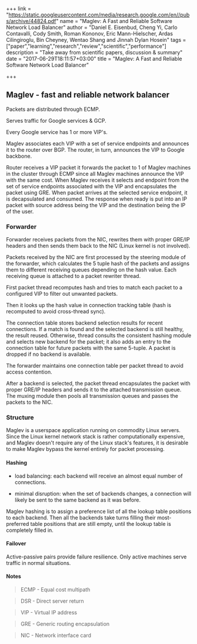+++
link = "https://static.googleusercontent.com/media/research.google.com/en//pubs/archive/44824.pdf"
name = "Maglev: A Fast and Reliable Software Network Load Balancer"
author = "Daniel E. Eisenbud, Cheng Yi, Carlo Contavalli, Cody Smith, Roman Kononov, Eric Mann-Hielscher, Ardas Cilingiroglu, Bin Cheyney, Wentao Shang and Jinnah Dylan Hosein"
tags = ["paper","learning","research","review","scientific","performance"]
description = "Take away from scientific papers, discussion & summary"
date = "2017-06-29T18:11:57+03:00"
title = "Maglev: A Fast and Reliable Software Network Load Balancer"

+++

## Maglev - fast and reliable network balancer

Packets are distributed through ECMP.

Serves traffic for Google services & GCP.

Every Google service has 1 or more VIP's.

Maglev associates each VIP with a set of service endpoints and announces it
to the router over BGP.
The router, in turn, announces the VIP to Google backbone.

Router receives a VIP packet it forwards the packet to 1 of Maglev machines in
the cluster through ECMP since all Maglev machines announce the VIP with the same cost.
When Maglev receives it selects and endpoint from the set of service endpoints associated
with the VIP and encapsulates the packet using GRE.
When packet arrives at the selected service endpoint, it is decapsulated
and consumed. The response when ready is put into an IP packet with source address
being the VIP and the destination being the IP of the user.

### Forwarder

Forwarder receives packets from the NIC, rewrites them with proper GRE/IP headers
and then sends them back to the NIC (Linux kernel is not involved).

Packets received by the NIC are first processed by the steering module
of the forwarder, which calculates the 5 tuple hash of the packets and
assigns them to different receiving queues depending on the hash value.
Each receiving queue is attached to a packet rewriter thread.

First packet thread recomputes hash and tries to match each packet to a configured VIP to filter
out unwanted packets.

Then it looks up the hash value in connection tracking table (hash is recomputed
to avoid cross-thread sync).

The connection table stores backend selection results for recent connections.
If a match is found and the selected backend is still healthy, the result
reused. Otherwise, thread consults the consistent hashing module and selects
new backend for the packet; it also adds an entry to the connection table for
future packets with the same 5-tuple.
A packet is dropped if no backend is available.

The forwarder maintains one connection table per packet thread to avoid
access contention.

After a backend is selected, the packet thread encapsulates the packet with
proper GRE/IP headers and sends it to the attached transmission queue.
The muxing module then pools all transmission queues and passes the
packets to the NIC.

### Structure

Maglev is a userspace application running on commodity Linux servers.
Since the Linux kernel network stack is rather computationally expensive,
and Maglev doesn't require any of the Linux stack's features, it is
desirable to make Maglev bypass the kernel entirely for packet processing.

#### Hashing

- load balancing: each backend will receive an almost equal number of connections.

- minimal disruption: when the set of backends changes,
  a connection will likely be sent to the same backend as it was before.

Maglev hashing is to assign a preference list of all the lookup table positions to each backend.
Then all the backends take turns filling their most-preferred table positions that are still empty,
until the lookup table is completely filled in.

#### Failover

Active-passive pairs provide failure resilience.
Only active machines serve traffic in normal situations.

#### Notes

> ECMP - Equal cost multipath

> DSR - Direct server return

> VIP - Virtual IP address

> GRE - Generic routing encapsulation

> NIC - Network interface card
